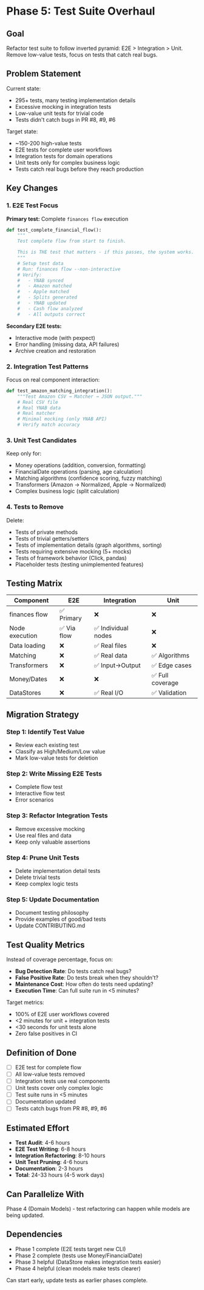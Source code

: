 # Phase 5: Test Suite Overhaul

## Goal

Refactor test suite to follow inverted pyramid: E2E > Integration > Unit.
Remove low-value tests, focus on tests that catch real bugs.

## Problem Statement

Current state:
- 295+ tests, many testing implementation details
- Excessive mocking in integration tests
- Low-value unit tests for trivial code
- Tests didn't catch bugs in PR #8, #9, #6

Target state:
- ~150-200 high-value tests
- E2E tests for complete user workflows
- Integration tests for domain operations
- Unit tests only for complex business logic
- Tests catch real bugs before they reach production

## Key Changes

### 1. E2E Test Focus

**Primary test:** Complete `finances flow` execution

```python
def test_complete_financial_flow():
    """
    Test complete flow from start to finish.

    This is THE test that matters - if this passes, the system works.
    """
    # Setup test data
    # Run: finances flow --non-interactive
    # Verify:
    #   - YNAB synced
    #   - Amazon matched
    #   - Apple matched
    #   - Splits generated
    #   - YNAB updated
    #   - Cash flow analyzed
    #   - All outputs correct
```

**Secondary E2E tests:**
- Interactive mode (with pexpect)
- Error handling (missing data, API failures)
- Archive creation and restoration

### 2. Integration Test Patterns

Focus on real component interaction:

```python
def test_amazon_matching_integration():
    """Test Amazon CSV → Matcher → JSON output."""
    # Real CSV file
    # Real YNAB data
    # Real matcher
    # Minimal mocking (only YNAB API)
    # Verify match accuracy
```

### 3. Unit Test Candidates

Keep only for:
- Money operations (addition, conversion, formatting)
- FinancialDate operations (parsing, age calculation)
- Matching algorithms (confidence scoring, fuzzy matching)
- Transformers (Amazon → Normalized, Apple → Normalized)
- Complex business logic (split calculation)

### 4. Tests to Remove

Delete:
- Tests of private methods
- Tests of trivial getters/setters
- Tests of implementation details (graph algorithms, sorting)
- Tests requiring extensive mocking (5+ mocks)
- Tests of framework behavior (Click, pandas)
- Placeholder tests (testing unimplemented features)

## Testing Matrix

| Component | E2E | Integration | Unit |
|-----------|-----|-------------|------|
| finances flow | ✅ Primary | ❌ | ❌ |
| Node execution | ✅ Via flow | ✅ Individual nodes | ❌ |
| Data loading | ❌ | ✅ Real files | ❌ |
| Matching | ❌ | ✅ Real data | ✅ Algorithms |
| Transformers | ❌ | ✅ Input→Output | ✅ Edge cases |
| Money/Dates | ❌ | ❌ | ✅ Full coverage |
| DataStores | ❌ | ✅ Real I/O | ✅ Validation |

## Migration Strategy

### Step 1: Identify Test Value
- Review each existing test
- Classify as High/Medium/Low value
- Mark low-value tests for deletion

### Step 2: Write Missing E2E Tests
- Complete flow test
- Interactive flow test
- Error scenarios

### Step 3: Refactor Integration Tests
- Remove excessive mocking
- Use real files and data
- Keep only valuable assertions

### Step 4: Prune Unit Tests
- Delete implementation detail tests
- Delete trivial tests
- Keep complex logic tests

### Step 5: Update Documentation
- Document testing philosophy
- Provide examples of good/bad tests
- Update CONTRIBUTING.md

## Test Quality Metrics

Instead of coverage percentage, focus on:
- **Bug Detection Rate**: Do tests catch real bugs?
- **False Positive Rate**: Do tests break when they shouldn't?
- **Maintenance Cost**: How often do tests need updating?
- **Execution Time**: Can full suite run in <5 minutes?

Target metrics:
- 100% of E2E user workflows covered
- <2 minutes for unit + integration tests
- <30 seconds for unit tests alone
- Zero false positives in CI

## Definition of Done

- [ ] E2E test for complete flow
- [ ] All low-value tests removed
- [ ] Integration tests use real components
- [ ] Unit tests cover only complex logic
- [ ] Test suite runs in <5 minutes
- [ ] Documentation updated
- [ ] Tests catch bugs from PR #8, #9, #6

## Estimated Effort

- **Test Audit**: 4-6 hours
- **E2E Test Writing**: 6-8 hours
- **Integration Refactoring**: 8-10 hours
- **Unit Test Pruning**: 4-6 hours
- **Documentation**: 2-3 hours
- **Total**: 24-33 hours (4-5 work days)

## Can Parallelize With

Phase 4 (Domain Models) - test refactoring can happen while models are being updated.

## Dependencies

- Phase 1 complete (E2E tests target new CLI)
- Phase 2 complete (tests use Money/FinancialDate)
- Phase 3 helpful (DataStore makes integration tests easier)
- Phase 4 helpful (clean models make tests clearer)

Can start early, update tests as earlier phases complete.
